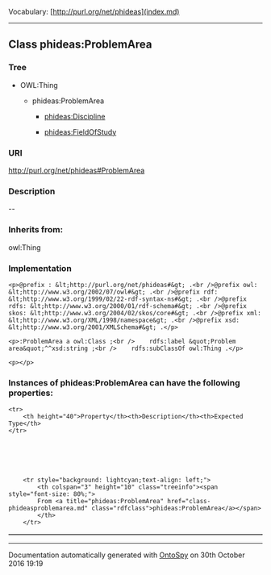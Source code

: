 Vocabulary: [http://purl.org/net/phideas](index.md) 



---	
	




    


## Class phideas:ProblemArea


### Tree

* OWL:Thing
    * phideas:ProblemArea


        * [phideas:Discipline](class-phideasdiscipline.md) 

        * [phideas:FieldOfStudy](class-phideasfieldofstudy.md) 
        






### URI
http://purl.org/net/phideas#ProblemArea

### Description
--



### Inherits from:
owl:Thing




### Implementation
```
<p>@prefix : &lt;http://purl.org/net/phideas#&gt; .<br />@prefix owl: &lt;http://www.w3.org/2002/07/owl#&gt; .<br />@prefix rdf: &lt;http://www.w3.org/1999/02/22-rdf-syntax-ns#&gt; .<br />@prefix rdfs: &lt;http://www.w3.org/2000/01/rdf-schema#&gt; .<br />@prefix skos: &lt;http://www.w3.org/2004/02/skos/core#&gt; .<br />@prefix xml: &lt;http://www.w3.org/XML/1998/namespace&gt; .<br />@prefix xsd: &lt;http://www.w3.org/2001/XMLSchema#&gt; .</p>

<p>:ProblemArea a owl:Class ;<br />    rdfs:label &quot;Problem area&quot;^^xsd:string ;<br />    rdfs:subClassOf owl:Thing .</p>

<p></p>
```




### Instances of phideas:ProblemArea can have the following properties:

<table border="1" cellspacing="3" cellpadding="5" class="classproperties table-hover ">

    <tr>
        <th height="40">Property</th><th>Description</th><th>Expected Type</th>
    </tr>

          

        
            
        
        <tr style="background: lightcyan;text-align: left;">
            <th colspan="3" height="10" class="treeinfo"><span style="font-size: 80%;">
            From <a title="phideas:ProblemArea" href="class-phideasproblemarea.md" class="rdfclass">phideas:ProblemArea</a></span>
            </th>
        </tr>       

            

        

    

</table>













---

Documentation automatically generated with [OntoSpy](http://ontospy.readthedocs.org/ "Open") on 30th October 2016 19:19
